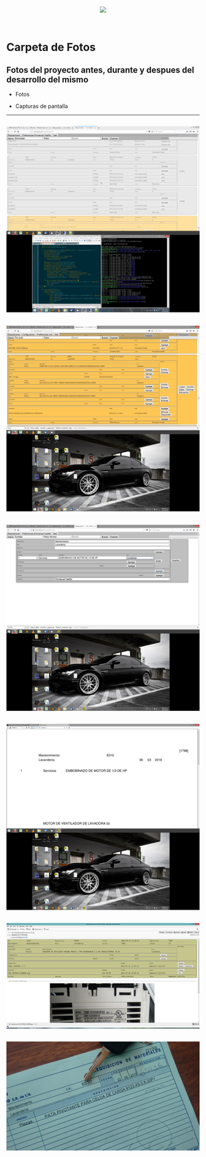 <br/>
<p align="center">
  <img src="https://avatars2.githubusercontent.com/u/15052789?v=3&s=200">
</p>
<br/>

# Carpeta de Fotos

## Fotos del proyecto antes, durante y despues del desarrollo del mismo

* Fotos

* Capturas de pantalla

---
![00000071.jpg](/Fotos/00000071.jpg)
---
![00001004.jpg](/Fotos/00001004.jpg)
---
![00001053.jpg](/Fotos/00001053.jpg)
---
![00001055.jpg](/Fotos/00001055.jpg)
---
![Captura de pantalla 2019-07-01 11.10.25.png](/Fotos/Captura%20de%20pantalla%202019-07-01%2011.10.25.png)
---
![IMG_20190531_095740717.jpg](/Fotos/IMG_20190531_095740717.jpg)
---
